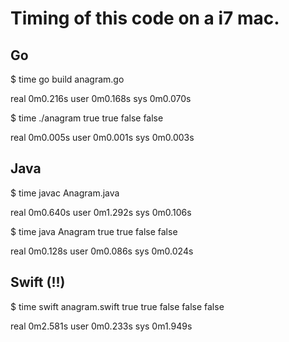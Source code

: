 # Timing of this code on a i7 mac.

## Go
$ time go build anagram.go

real	0m0.216s
user	0m0.168s
sys	0m0.070s

$ time ./anagram
true
true
false
false

real	0m0.005s
user	0m0.001s
sys	0m0.003s

## Java
$ time javac Anagram.java

real	0m0.640s
user	0m1.292s
sys	0m0.106s

$ time java Anagram
true
true
false
false

real	0m0.128s
user	0m0.086s
sys	0m0.024s

## Swift (!!)
$ time swift anagram.swift
true
true
false
false
false

real	0m2.581s
user	0m0.233s
sys	0m1.949s
